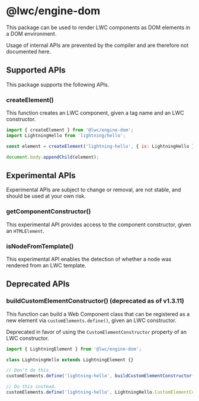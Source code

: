 # @lwc/engine-dom

This package can be used to render LWC components as DOM elements in a DOM environment.

Usage of internal APIs are prevented by the compiler and are therefore not documented here.

## Supported APIs

This package supports the following APIs.

### createElement()

This function creates an LWC component, given a tag name and an LWC constructor.

```js
import { createElement } from '@lwc/engine-dom';
import LightningHello from 'lightning/hello';

const element = createElement('lightning-hello', { is: LightningHello });

document.body.appendChild(element);
```

## Experimental APIs

Experimental APIs are subject to change or removal, are not stable, and should be used at your
own risk.

### getComponentConstructor()

This experimental API provides access to the component constructor, given an `HTMLElement`.

### isNodeFromTemplate()

This experimental API enables the detection of whether a node was rendered from an LWC template.

## Deprecated APIs

### buildCustomElementConstructor() (deprecated as of v1.3.11)

This function can build a Web Component class that can be registered as a new element via
`customElements.define()`, given an LWC constructor.

Deprecated in favor of using the `CustomElementConstructor` property of an LWC constructor.

```js
import { LightningElement } from '@lwc/engine-dom';

class LightningHello extends LightningElement {}

// Don't do this.
customElements.define('lightning-hello', buildCustomElementConstructor(LightningHello));

// Do this instead.
customElements.define('lightning-hello', LightningHello.CustomElementConstructor);
```
